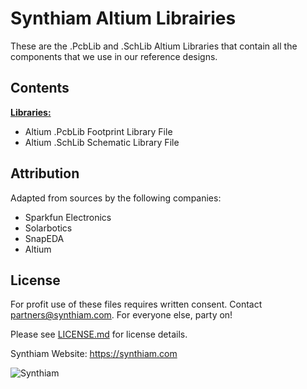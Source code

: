 # Synthiam Altium Librairies

These are the .PcbLib and .SchLib Altium Libraries that contain all the components that we use in our reference designs.

## Contents

[**Libraries:**](https://github.com/synthiam/Synthiam_Altium_Librairies/tree/master/Libraries) 
- Altium .PcbLib Footprint Library File
- Altium .SchLib Schematic Library File

## Attribution

Adapted from sources by the following companies: 
- Sparkfun Electronics
- Solarbotics 
- SnapEDA
- Altium 

## License

For profit use of these files requires written consent. Contact partners@synthiam.com. For everyone else, party on!

Please see [LICENSE.md](https://github.com/synthiam/E-21_Neopixel_Blaster/blob/master/LICENSE.md) for license details.

Synthiam Website: https://synthiam.com

![Synthiam](https://live.staticflickr.com/65535/47791527651_358dffb302_m.jpg)
